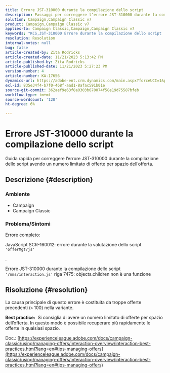 ```yaml
---
title: Errore JST-310000 durante la compilazione dello script
description: Passaggi per correggere l’errore JST-310000 durante la compilazione dello script.
solution: Campaign,Campaign Classic v7
product: Campaign,Campaign Classic v7
applies-to: Campaign Classic,Campaign,Campaign Classic v7
keywords: "KCS,JST-310000 Errore durante la compilazione dello script '/nms/interaction.js' riga 7475: objects.children non è una funzione"
resolution: Resolution
internal-notes: null
bug: false
article-created-by: Zita Rodricks
article-created-date: 11/21/2023 5:13:42 PM
article-published-by: Zita Rodricks
article-published-date: 11/21/2023 5:27:23 PM
version-number: 4
article-number: KA-17656
dynamics-url: https://adobe-ent.crm.dynamics.com/main.aspx?forceUCI=1&pagetype=entityrecord&etn=knowledgearticle&id=b8a57d4e-9188-ee11-8179-6045bd006295
exl-id: 835e34f4-b7f0-468f-aad1-8afac591b01e
source-git-commit: 362aef9e63f8a0303b670074f58e19d75587bfeb
workflow-type: tm+mt
source-wordcount: '128'
ht-degree: 6%

---
```


# Errore JST-310000 durante la compilazione dello script


Guida rapida per correggere l’errore JST-310000 durante la compilazione dello script avendo un numero limitato di offerte per spazio dell’offerta.

## Descrizione {#description}


### <b>Ambiente</b>

- Campaign
- Campaign Classic




### <b>Problema/Sintomi</b>

Errore completo:

JavaScript SCR-160012: errore durante la valutazione dello script `'offerMgt/js'`

.

Errore JST-310000 durante la compilazione dello script `'/nms/interaction.js'` riga 7475: objects.children non è una funzione


## Risoluzione {#resolution}


La causa principale di questo errore è costituita da troppe offerte precedenti (`>` 100) nella variante.

<b>Best practice:</b>  Si consiglia di avere un numero limitato di offerte per spazio dell’offerta. In questo modo è possibile recuperare più rapidamente le offerte in qualsiasi spazio.

Doc.: [https://experienceleague.adobe.com/docs/campaign-classic/using/managing-offers/interaction-overview/interaction-best-practices.html?lang=en#tips-managing-offers](https://experienceleague.adobe.com/docs/campaign-classic/using/managing-offers/interaction-overview/interaction-best-practices.html?lang=en#tips-managing-offers)
